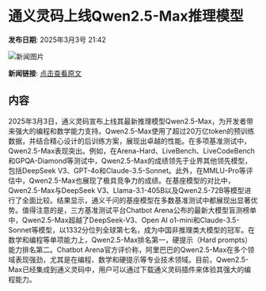 # 通义灵码上线Qwen2.5-Max推理模型

**发布日期**: 2025年3月3号 21:42

![新闻图片](https://upload.chinaz.com/2025/0303/6387663487950724634003415.png)

**新闻链接**: [点击查看原文](https://www.aibase.com/zh/news/15895)

## 内容

2025年3月3日，通义灵码宣布上线其最新推理模型Qwen2.5-Max，为开发者带来强大的编程和数学能力支持。Qwen2.5-Max使用了超过20万亿token的预训练数据，并结合精心设计的后训练方案，展现出卓越的性能。在多项基准测试中，Qwen2.5-Max表现突出。例如，在Arena-Hard、LiveBench、LiveCodeBench和GPQA-Diamond等测试中，Qwen2.5-Max的成绩领先于业界其他领先模型，包括DeepSeek V3、GPT-4o和Claude-3.5-Sonnet。此外，在MMLU-Pro等评估中，Qwen2.5-Max也展现了极具竞争力的成绩。在基座模型的对比中，Qwen2.5-Max与DeepSeek V3、Llama-3.1-405B以及Qwen2.5-72B等模型进行了全面比较。结果显示，通义千问的基座模型在多数基准测试中都展现出显著优势。值得注意的是，三方基准测试平台Chatbot Arena公布的最新大模型盲测榜单中，Qwen2.5-Max超越了DeepSeek-V3、Open AI o1-mini和Claude-3.5-Sonnet等模型，以1332分位列全球第七名，成为中国非推理类大模型的冠军。在数学和编程等单项能力上，Qwen2.5-Max排名第一，硬提示（Hard prompts）能力排名第二。Chatbot Arena官方评价称，阿里巴巴的Qwen2.5-Max在多个领域表现强劲，尤其是在编程、数学和硬提示等专业技术领域。目前，Qwen2.5-Max已经集成到通义灵码中，用户可以通过下载通义灵码插件来体验其强大的编程能力。
